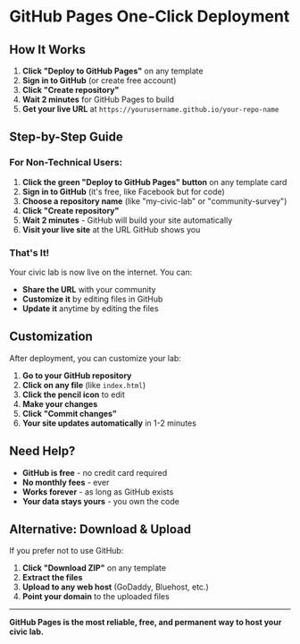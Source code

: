 # GitHub Pages One-Click Deployment

## How It Works

1. **Click "Deploy to GitHub Pages"** on any template
2. **Sign in to GitHub** (or create free account)
3. **Click "Create repository"** 
4. **Wait 2 minutes** for GitHub Pages to build
5. **Get your live URL** at `https://yourusername.github.io/your-repo-name`

## Step-by-Step Guide

### For Non-Technical Users:

1. **Click the green "Deploy to GitHub Pages" button** on any template card
2. **Sign in to GitHub** (it's free, like Facebook but for code)
3. **Choose a repository name** (like "my-civic-lab" or "community-survey")
4. **Click "Create repository"**
5. **Wait 2 minutes** - GitHub will build your site automatically
6. **Visit your live site** at the URL GitHub shows you

### That's It!

Your civic lab is now live on the internet. You can:
- **Share the URL** with your community
- **Customize it** by editing files in GitHub
- **Update it** anytime by editing the files

## Customization

After deployment, you can customize your lab:

1. **Go to your GitHub repository**
2. **Click on any file** (like `index.html`)
3. **Click the pencil icon** to edit
4. **Make your changes**
5. **Click "Commit changes"**
6. **Your site updates automatically** in 1-2 minutes

## Need Help?

- **GitHub is free** - no credit card required
- **No monthly fees** - ever
- **Works forever** - as long as GitHub exists
- **Your data stays yours** - you own the code

## Alternative: Download & Upload

If you prefer not to use GitHub:
1. **Click "Download ZIP"** on any template
2. **Extract the files**
3. **Upload to any web host** (GoDaddy, Bluehost, etc.)
4. **Point your domain** to the uploaded files

---

**GitHub Pages is the most reliable, free, and permanent way to host your civic lab.**

